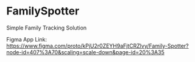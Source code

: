 # FamilySpotter
 Simple Family Tracking Solution

Figma App Link:
https://www.figma.com/proto/kPjU2r0ZEYH9aFjtCRZlvy/Family-Spotter?node-id=407%3A70&scaling=scale-down&page-id=20%3A35
